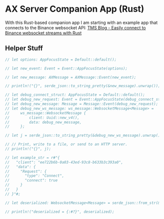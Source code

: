 # AX Server Companion App (Rust) 

With this Rust-based companion app I am starting with an example app that connects to the Binance websocket API: [TMS Blog - Easily connect to Binance websocket streams with Rust](https://tms-dev-blog.com/easily-connect-to-binance-websocket-streams-with-rust/)


## Helper Stuff

```Rust
// let options: AppFocusState = Default::default();

// let new_event: Event = Event::AppFocusState(options);

// let new_message: AXMessage = AXMessage::Event(new_event);

// println!("{}", serde_json::to_string_pretty(&new_message).unwrap());

// let debug_connect_struct: AppFocusState = Default::default();
// let debug_new_request: Event = Event::AppFocusState(debug_connect_struct);
// let debug_new_message: Message = Message::Event(debug_new_request);
// let debug_new_ws_message: ws_message::WebsocketMessage<Message> =
//     ws_message::WebsocketMessage {
//         client: Uuid::new_v4(),
//         data: debug_new_message,
//     };

// let j = serde_json::to_string_pretty(&debug_new_ws_message).unwrap();

// // Print, write to a file, or send to an HTTP server.
// println!("{}", j);

// let example_str = r#"{
//   "client": "ee722b6b-0a03-43ed-93c8-b633b3c393a0",
//   "data": {
//     "Request": {
//       "type": "Connect",
//       "connect": true
//     }
//   }
// }"#;

// let deserialized: WebsocketMessage<Message> = serde_json::from_str(&example_str).unwrap();

// println!("deserialized = {:#?}", deserialized);
```